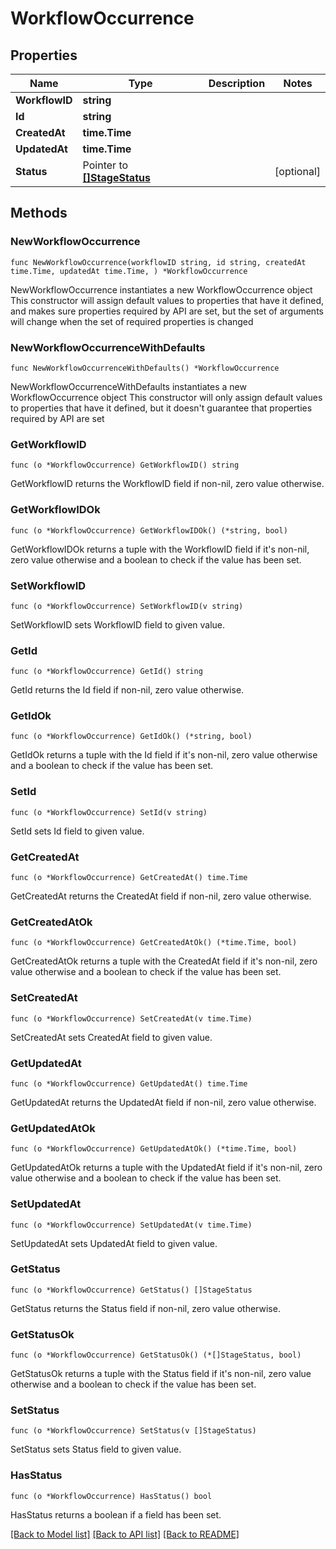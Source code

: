 # WorkflowOccurrence

## Properties

Name | Type | Description | Notes
------------ | ------------- | ------------- | -------------
**WorkflowID** | **string** |  | 
**Id** | **string** |  | 
**CreatedAt** | **time.Time** |  | 
**UpdatedAt** | **time.Time** |  | 
**Status** | Pointer to [**[]StageStatus**](StageStatus.md) |  | [optional] 

## Methods

### NewWorkflowOccurrence

`func NewWorkflowOccurrence(workflowID string, id string, createdAt time.Time, updatedAt time.Time, ) *WorkflowOccurrence`

NewWorkflowOccurrence instantiates a new WorkflowOccurrence object
This constructor will assign default values to properties that have it defined,
and makes sure properties required by API are set, but the set of arguments
will change when the set of required properties is changed

### NewWorkflowOccurrenceWithDefaults

`func NewWorkflowOccurrenceWithDefaults() *WorkflowOccurrence`

NewWorkflowOccurrenceWithDefaults instantiates a new WorkflowOccurrence object
This constructor will only assign default values to properties that have it defined,
but it doesn't guarantee that properties required by API are set

### GetWorkflowID

`func (o *WorkflowOccurrence) GetWorkflowID() string`

GetWorkflowID returns the WorkflowID field if non-nil, zero value otherwise.

### GetWorkflowIDOk

`func (o *WorkflowOccurrence) GetWorkflowIDOk() (*string, bool)`

GetWorkflowIDOk returns a tuple with the WorkflowID field if it's non-nil, zero value otherwise
and a boolean to check if the value has been set.

### SetWorkflowID

`func (o *WorkflowOccurrence) SetWorkflowID(v string)`

SetWorkflowID sets WorkflowID field to given value.


### GetId

`func (o *WorkflowOccurrence) GetId() string`

GetId returns the Id field if non-nil, zero value otherwise.

### GetIdOk

`func (o *WorkflowOccurrence) GetIdOk() (*string, bool)`

GetIdOk returns a tuple with the Id field if it's non-nil, zero value otherwise
and a boolean to check if the value has been set.

### SetId

`func (o *WorkflowOccurrence) SetId(v string)`

SetId sets Id field to given value.


### GetCreatedAt

`func (o *WorkflowOccurrence) GetCreatedAt() time.Time`

GetCreatedAt returns the CreatedAt field if non-nil, zero value otherwise.

### GetCreatedAtOk

`func (o *WorkflowOccurrence) GetCreatedAtOk() (*time.Time, bool)`

GetCreatedAtOk returns a tuple with the CreatedAt field if it's non-nil, zero value otherwise
and a boolean to check if the value has been set.

### SetCreatedAt

`func (o *WorkflowOccurrence) SetCreatedAt(v time.Time)`

SetCreatedAt sets CreatedAt field to given value.


### GetUpdatedAt

`func (o *WorkflowOccurrence) GetUpdatedAt() time.Time`

GetUpdatedAt returns the UpdatedAt field if non-nil, zero value otherwise.

### GetUpdatedAtOk

`func (o *WorkflowOccurrence) GetUpdatedAtOk() (*time.Time, bool)`

GetUpdatedAtOk returns a tuple with the UpdatedAt field if it's non-nil, zero value otherwise
and a boolean to check if the value has been set.

### SetUpdatedAt

`func (o *WorkflowOccurrence) SetUpdatedAt(v time.Time)`

SetUpdatedAt sets UpdatedAt field to given value.


### GetStatus

`func (o *WorkflowOccurrence) GetStatus() []StageStatus`

GetStatus returns the Status field if non-nil, zero value otherwise.

### GetStatusOk

`func (o *WorkflowOccurrence) GetStatusOk() (*[]StageStatus, bool)`

GetStatusOk returns a tuple with the Status field if it's non-nil, zero value otherwise
and a boolean to check if the value has been set.

### SetStatus

`func (o *WorkflowOccurrence) SetStatus(v []StageStatus)`

SetStatus sets Status field to given value.

### HasStatus

`func (o *WorkflowOccurrence) HasStatus() bool`

HasStatus returns a boolean if a field has been set.


[[Back to Model list]](../README.md#documentation-for-models) [[Back to API list]](../README.md#documentation-for-api-endpoints) [[Back to README]](../README.md)



